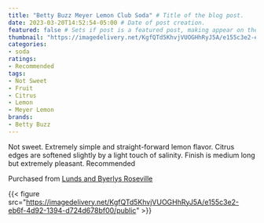 ```yaml
---
title: "Betty Buzz Meyer Lemon Club Soda" # Title of the blog post.
date: 2023-03-20T14:52:54-05:00 # Date of post creation.
featured: false # Sets if post is a featured post, making appear on the home page side bar.
thumbnail: "https://imagedelivery.net/KgfQTd5KhvjVUOGHhRyJ5A/e155c3e2-eb6f-4d92-1394-d724d678bf00/thumb"
categories:
- soda
ratings:
- Recommended
tags:
- Not Sweet
- Fruit
- Citrus
- Lemon
- Meyer Lemon
brands:
- Betty Buzz
---
```


Not sweet. Extremely simple and straight-forward lemon flavor. Citrus edges are softened slightly by a light touch of salinity. Finish is medium long but extremely pleasant. Recommended

Purchased from [Lunds and Byerlys Roseville](https://lundsandbyerlys.com/our-stores/locations/roseville/)

{{< figure src="https://imagedelivery.net/KgfQTd5KhvjVUOGHhRyJ5A/e155c3e2-eb6f-4d92-1394-d724d678bf00/public" >}}
